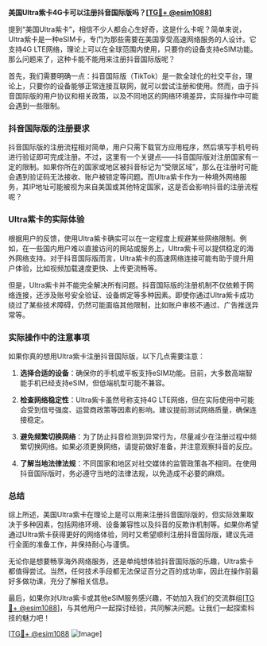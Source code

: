 **美国Ultra紫卡4G卡可以注册抖音国际版吗？[[TG💪+ @esim1088](https://t.me/s/esim1088)]**

提到“美国Ultra紫卡”，相信不少人都会心生好奇，这是什么卡呢？简单来说，Ultra紫卡是一种eSIM卡，专门为那些需要在美国享受高速网络服务的人设计。它支持4G LTE网络，理论上可以在全球范围内使用，只要你的设备支持eSIM功能。那么问题来了，这种卡能不能用来注册抖音国际版呢？

首先，我们需要明确一点：抖音国际版（TikTok）是一款全球化的社交平台，理论上，只要你的设备能够正常连接互联网，就可以尝试注册和使用。然而，由于抖音国际版的用户协议和相关政策，以及不同地区的网络环境差异，实际操作中可能会遇到一些限制。

### 抖音国际版的注册要求

抖音国际版的注册流程相对简单，用户只需下载官方应用程序，然后填写手机号码进行验证即可完成注册。不过，这里有一个关键点——抖音国际版对注册国家有一定的限制。如果你所在的国家或地区被抖音标记为“受限区域”，那么在注册时可能会遇到验证码无法接收、账户被锁定等问题。而Ultra紫卡作为一种境外网络服务，其IP地址可能被视为来自美国或其他特定国家，这是否会影响抖音的注册流程呢？

### Ultra紫卡的实际体验

根据用户的反馈，使用Ultra紫卡确实可以在一定程度上规避某些网络限制。例如，在一些国内用户难以直接访问的网站或服务上，Ultra紫卡可以提供稳定的海外网络支持。对于抖音国际版而言，Ultra紫卡的高速网络连接可能有助于提升用户体验，比如视频加载速度更快、上传更流畅等。

但是，Ultra紫卡并不能完全解决所有问题。抖音国际版的注册机制不仅依赖于网络连接，还涉及账号安全验证、设备绑定等多种因素。即使你通过Ultra紫卡成功绕过了某些技术障碍，仍然可能面临其他限制，比如账户审核不通过、广告推送异常等。

### 实际操作中的注意事项

如果你真的想用Ultra紫卡注册抖音国际版，以下几点需要注意：

1. **选择合适的设备**：确保你的手机或平板支持eSIM功能。目前，大多数高端智能手机已经支持eSIM，但低端机型可能不兼容。
   
2. **检查网络稳定性**：Ultra紫卡虽然号称支持4G LTE网络，但在实际使用中可能会受到信号强度、运营商政策等因素的影响。建议提前测试网络质量，确保连接稳定。

3. **避免频繁切换网络**：为了防止抖音检测到异常行为，尽量减少在注册过程中频繁切换网络。如果必须更换网络，请提前做好准备，并注意观察抖音的反应。

4. **了解当地法律法规**：不同国家和地区对社交媒体的监管政策各不相同。在使用抖音国际版时，务必遵守当地的法律法规，以免造成不必要的麻烦。

### 总结

综上所述，美国Ultra紫卡在理论上是可以用来注册抖音国际版的，但实际效果取决于多种因素，包括网络环境、设备兼容性以及抖音的反欺诈机制等。如果你希望通过Ultra紫卡获得更好的网络体验，同时又希望顺利注册抖音国际版，建议先进行全面的准备工作，并保持耐心与谨慎。

无论你是想要畅享海外网络服务，还是单纯想体验抖音国际版的乐趣，Ultra紫卡都值得尝试。当然，任何技术手段都无法保证百分之百的成功率，因此在操作前最好多做功课，充分了解相关信息。

最后，如果你对Ultra紫卡或其他eSIM服务感兴趣，不妨加入我们的交流群组[[TG💪+ @esim1088](https://t.me/s/esim1088)]，与其他用户一起探讨经验，共同解决问题。让我们一起探索科技的魅力吧！

[[TG💪+ @esim1088](https://t.me/s/esim1088) ![Image](https://i.postimg.cc/4NQfJmqS/Snipaste-2025-05-13-00-14-12.png)]